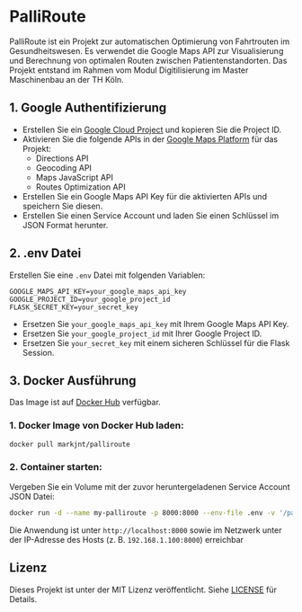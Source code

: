 # PalliRoute

PalliRoute ist ein Projekt zur automatischen Optimierung von Fahrtrouten im Gesundheitswesen. Es verwendet die Google Maps API zur Visualisierung und Berechnung von optimalen Routen zwischen Patientenstandorten. Das Projekt entstand im Rahmen vom Modul Digitilisierung im Master Maschinenbau an der TH Köln.

## 1. Google Authentifizierung

- Erstellen Sie ein [Google Cloud Project](https://console.cloud.google.com/) und kopieren Sie die Project ID.
- Aktivieren Sie die folgende APIs in der [Google Maps Platform](https://console.cloud.google.com/google/maps-apis) für das Projekt:
  - Directions API
  - Geocoding API
  - Maps JavaScript API
  - Routes Optimization API
- Erstellen Sie ein Google Maps API Key für die aktivierten APIs und speichern Sie diesen.
- Erstellen Sie einen Service Account und laden Sie einen Schlüssel im JSON Format herunter.

## 2. .env Datei

Erstellen Sie eine `.env` Datei mit folgenden Variablen:
```env
GOOGLE_MAPS_API_KEY=your_google_maps_api_key
GOOGLE_PROJECT_ID=your_google_project_id
FLASK_SECRET_KEY=your_secret_key
```

- Ersetzen Sie `your_google_maps_api_key` mit Ihrem Google Maps API Key.
- Ersetzen Sie `your_google_project_id` mit Ihrer Google Project ID.
- Ersetzen Sie `your_secret_key` mit einem sicheren Schlüssel für die Flask Session.

## 3. Docker Ausführung

Das Image ist auf [Docker Hub](https://hub.docker.com/r/markjnt/palliroute) verfügbar.

### 1. Docker Image von Docker Hub laden:
```bash
docker pull markjnt/palliroute
```

### 2. Container starten:

Vergeben Sie ein Volume mit der zuvor heruntergeladenen Service Account JSON Datei:
```bash
docker run -d --name my-palliroute -p 8000:8000 --env-file .env -v '/path/to/your/service-account-key.json:/app/google-credentials.json' markjnt/palliroute
```

Die Anwendung ist unter `http://localhost:8000` sowie im Netzwerk unter der IP-Adresse des Hosts (z. B. `192.168.1.100:8000`) erreichbar

## Lizenz

Dieses Projekt ist unter der MIT Lizenz veröffentlicht. Siehe [LICENSE](LICENSE) für Details.
